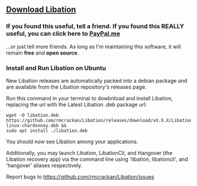 ## [Download Libation](https://github.com/rmcrackan/Libation/releases/latest)

### If you found this useful, tell a friend. If you found this REALLY useful, you can click here to [PayPal.me](https://paypal.me/mcrackan?locale.x=en_us)
...or just tell more friends. As long as I'm maintaining this software, it will remain **free** and **open source**.


### Install and Run Libation on Ubuntu

New Libation releases are automatically packed into a debian package and are available from the Libation repository's releases page.

Run this command in your terminal to dowbnload and install Libation, replacing the url with the Latest Libation .deb package url:

```Console
wget -O libation.deb https://github.com/rmcrackan/Libation/releases/download/vX.X.X/Libation.X.X.X-linux-chardonnay.deb &&
sudo apt install ./libation.deb
```

You should now see Libation among your applications.

Additionally, you may launch Libation, LibationCli, and Hangover (the Libation recovery app) via the command line using 'libation, libationcli', and 'hangover' aliases respectively.

Report bugs to https://github.com/rmcrackan/Libation/issues
